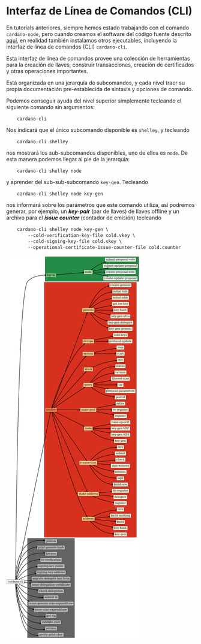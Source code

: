 # Interfaz de Línea de Comandos (CLI)

En tutorials anteriores, siempre hemos estado trabajando con el comando `cardano-node`,
pero cuando creamos el software del código fuente descrito [aquí](instalar.md),
en realidad también instalamos otros ejecutables, incluyendo la interfaz de línea de comandos (CLI) `cardano-cli`.

Esta interfaz de línea de comandos provee una colección de herramientas para la creación de llaves, construir transacciones, creación de certificados y otras operaciones importantes.

Está organizada en una jerarquía de subcomandos, y cada nivel traer su propia documentación pre-establecida de sintaxis y opciones de comando.

Podemos conseguir ayuda del nivel superior simplemente tecleando el siguiente comando sin argumentos:

        cardano-cli

Nos indicará que el único subcomando disponible es `shelley`, y tecleando

        cardano-cli shelley

nos mostrará los sub-subcomandos disponibles, uno de ellos es `node`. De esta manera podemos llegar al pie de la jerarquía:

        cardano-cli shelley node

y aprender del sub-sub-subcomando `key-gen`. Tecleando

        cardano-cli shelley node key-gen

nos informará sobre los parámetros que este comando utiliza, así podremos generar, por ejemplo, un _**key-pair**_ (par de llaves) de llaves offline y un archivo para el _**issue counter**_ (contador de emisión) tecleando

        cardano-cli shelley node key-gen \
            --cold-verification-key-file cold.vkey \
            --cold-signing-key-file cold.skey \
            --operational-certificate-issue-counter-file cold.counter

![`cardano-cli` command hierarchy](cli.png)
